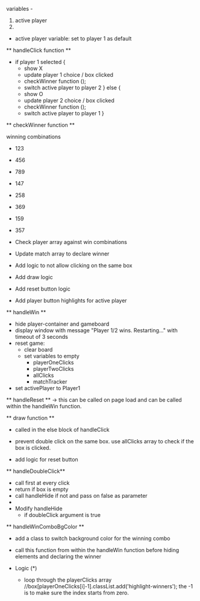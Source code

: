 variables - 
1. active player
2. 

- active player variable: set to player 1 as default 

** handleClick function **

- if player 1 selected {
    - show X
    - update player 1 choice / box clicked
    - checkWinner function (); 
    - switch active player to player 2 
  } else {
    - show O
    - update player 2 choice / box clicked
    - checkWinner function ();
    - switch active player to player 1
  }
  
** checkWinner function **

winning combinations  
- 123
- 456
- 789
- 147
- 258
- 369
- 159
- 357

- Check player array against win combinations
- Update match array to declare winner 
- Add logic to not allow clicking on the same box
- Add draw logic 
- Add reset button logic 
- Add player button highlights for active player

** handleWin ** 

- hide player-container and gameboard 
- display window with message "Player 1/2 wins. Restarting..." with timeout of 3 seconds
- reset game: 
  - clear board
  - set variables to empty
    - playerOneClicks
    - playerTwoClicks
    - allClicks 
    - matchTracker  
- set activePlayer to Player1


** handleReset ** -> this can be called on page load and can be called within the
handleWin function. 

** draw function ** 
- called in the else block of handleClick

- prevent double click on the same box. use allClicks array to check if the box is clicked. 

- add logic for reset button
  
** handleDoubleClick**

- call first at every click
- return if box is empty
- call handleHide if not and pass on false as parameter
- 
- Modify handleHide 
  - if doubleClick argument is true    

** handleWinComboBgColor **

- add a class to switch background color for the winning combo
- call this function from within the handleWin function before hiding elements and declaring the winner 

- Logic (*)
  - loop through the playerClicks array 
//box[playerOneClicks[i]-1].classList.add('highlight-winners');
the -1 is to make sure the index starts from zero. 



